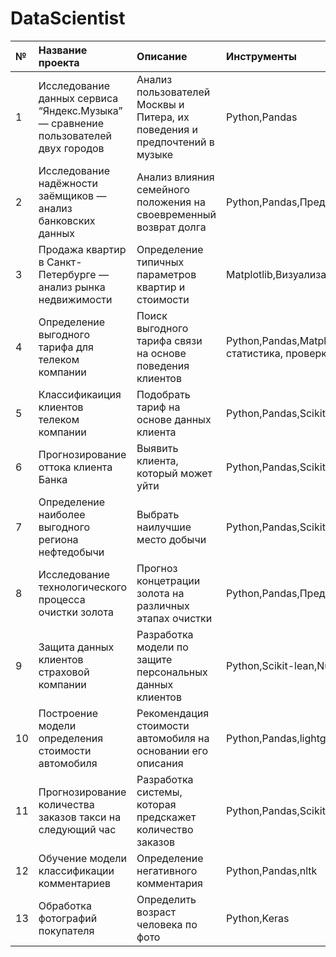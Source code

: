 # DataScientist
| №  | Название проекта  | Описание | Инструменты | Сфера деятельности |
| :- | :-------------------- | :------- |:------------|:-------------------|
|1|Исследование данных сервиса “Яндекс.Музыка” — сравнение пользователей двух городов| Анализ пользователей Москвы и Питера, их поведения и предпочтений в музыке| Python,Pandas  | Интернет-сервисы, cтриминговые сервисы|
|2|Исследование надёжности заёмщиков — анализ банковских данных  | Анализ влияния семейного положения на своевременный возврат долга| Python,Pandas,Предобработка данных| Банковская сфера, кредитование |
|3|Продажа квартир в Санкт-Петербурге — анализ рынка недвижимости | Определение типичных параметров квартир и стоимости    |Matplotlib,Визуализация данных| Интернет сервисы,площадки обьявлений|
|4|Определение выгодного тарифа для телеком компании| Поиск выгодного тарифа связи на основе поведения клиентов| Python,Pandas,Matplotlib,Numpy,Scipy,описательная статистика, проверка статистических гипотез| Телеком|
|5|Классификаиция клиентов телеком компании| Подобрать тариф на основе данных клиента| Python,Pandas,Scikit-lean,Matplotlib|Телеком|
|6|Прогнозирование оттока клиента Банка| Выявить клиента, который может уйти| Python,Pandas,Scikit-lean,Matplotlib| Банковская сфера, кредитование,инвестиции|
|7|Определение наиболее выгодного региона нефтедобычи| Выбрать наилучшие место добычи|Python,Pandas,Scikit-lean,Matplotlib,Numpy|Промышленность|
|8|Исследование технологического процесса очистки золота| Прогноз концетрации золота на различных этапах очистки| Python,Pandas,Предобработка данных| Банковская сфера, кредитование|
|9|Защита данных клиентов страховой компании| Разработка модели по защите персональных данных клиентов| Python,Scikit-lean,Numpy| Банковская сфера,телеком|
|10|Построение модели определения стоимости автомобиля| Рекомендация стоимости автомобиля на основании его описания| Python,Pandas,lightgbm| Интернет-сервисы, интернет-магазины|
|11|Прогнозирование количества заказов такси на следующий час|Разработка системы, которая предскажет количество заказов| Python,Pandas,Scikit-lean, statsmodels|Интернет сервисы|
|12|Обучение модели классификации комментариев|Определение негативного комментария| Python,Pandas,nltk|Интернет сервисы|
|13|Обработка фотографий покупателя|Определить возраст человека по фото| Python,Keras|Бизнес|
